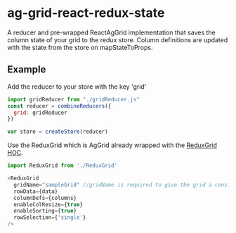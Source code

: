 # ag-grid-react-redux-state
A reducer and pre-wrapped ReactAgGrid implementation that saves the column state
 of your grid to the redux store. Column definitions are updated with the state from
 the store on mapStateToProps.

## Example

Add the reducer to your store with the key 'grid'
```javascript
import gridReducer from "./gridReducer.js"
const reducer = combineReducers({
  grid: gridReducer
})

var store = createStore(reducer)
```

Use the ReduxGrid which is AgGrid already wrapped with the [ReduxGrid HOC](https://github.com/hacocacyb/ag-grid-react-redux-state/blob/master/src/lib/ReduxGrid.js).
```javascript
import ReduxGrid from './ReduxGrid'

<ReduxGrid
  gridName="sampleGrid" //gridName is required to give the grid a consistent key in the redux store
  rowData={data}
  columnDefs={columns}
  enableColResize={true}
  enableSorting={true}
  rowSelection={'single'}
/>

```
